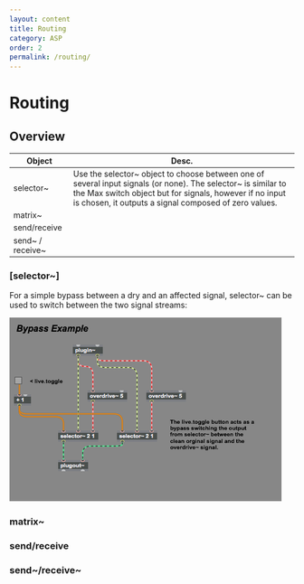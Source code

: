 ```yaml
---
layout: content
title: Routing
category: ASP
order: 2
permalink: /routing/
---
```


# Routing

## Overview

| Object           | Desc.                                                                                                                                                                                                                             |
| ---------------- | --------------------------------------------------------------------------------------------------------------------------------------------------------------------------------------------------------------------------------- |
| selector~        | Use the selector~ object to choose between one of several input signals (or none). The selector~ is similar to the Max switch object but for signals, however if no input is chosen, it outputs a signal composed of zero values. |
| matrix~          |                                                                                                                                                                                                                                   |
| send/receive     |                                                                                                                                                                                                                                   |
| send~ / receive~ |                                                                                                                                                                                                                                   |

### [selector~]
For a simple bypass between a dry and an affected signal, selector~ can be used to switch between the two signal streams:

![selector~ bypass example](/assets/img/bypass_example.png)

### matrix~

### send/receive

### send~/receive~
